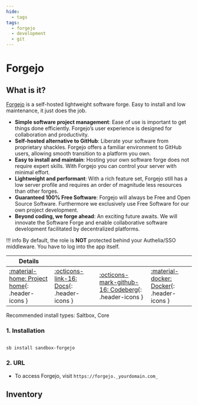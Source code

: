 ```yaml
---
hide:
  - tags
tags:
  - forgejo
  - development
  - git
---
```


# Forgejo

## What is it?

[Forgejo](https://www.Forgejo.dev/) is a self-hosted lightweight software forge.
Easy to install and low maintenance, it just does the job.

- **Simple software project management**: Ease of use is important to get things done efficiently. Forgejo’s user experience is designed for collaboration and productivity.
- **Self-hosted alternative to GitHub**: Liberate your software from proprietary shackles. Forgejo offers a familiar environment to GitHub users, allowing smooth transition to a platform you own.
- **Easy to install and maintain**: Hosting your own software forge does not require expert skills. With Forgejo you can control your server with minimal effort.
- **Lightweight and performant**: With a rich feature set, Forgejo still has a low server profile and requires an order of magnitude less resources than other forges.
- **Guaranteed 100% Free Software**: Forgejo will always be Free and Open Source Software. Furthermore we exclusively use Free Software for our own project development.
- **Beyond coding, we forge ahead**: An exciting future awaits. We will innovate the Software Forge and enable collaborative software development facilitated by decentralized platforms.

!!! info
    By default, the role is **NOT** protected behind your Authelia/SSO middleware. You have to log into the app itself.

| Details     |             |             |             |
|-------------|-------------|-------------|-------------|
| [:material-home: Project home](https://Forgejo.dev/){: .header-icons } | [:octicons-link-16: Docs](https://Forgejo.dev/docs/introduction/manage-services){: .header-icons } | [:octicons-mark-github-16: Codeberg](https://codeberg.org/forgejo/forgejo){: .header-icons } | [:material-docker: Docker](https://hub.docker.com/r/ajnart/Forgejo/){: .header-icons }|

Recommended install types: Saltbox, Core

### 1. Installation

``` shell

sb install sandbox-forgejo

```

### 2. URL

- To access Forgejo, visit `https://forgejo._yourdomain.com_`

## Inventory
<!-- BEGIN SALTBOX MANAGED VARIABLES SECTION -->
<!-- END SALTBOX MANAGED VARIABLES SECTION -->

